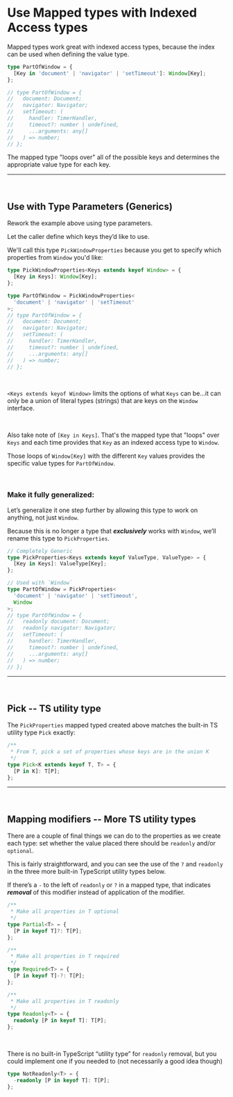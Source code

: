 # Use Mapped types with Indexed Access types

Mapped types work great with indexed access types, because the index can be used when defining the value type.

```ts
type PartOfWindow = {
  [Key in 'document' | 'navigator' | 'setTimeout']: Window[Key];
};

// type PartOfWindow = {
//   document: Document;
//   navigator: Navigator;
//   setTimeout: (
//     handler: TimerHandler,
//     timeout?: number | undefined,
//     ...arguments: any[]
//   ) => number;
// };
```

The mapped type "loops over" all of the possible keys and determines the appropriate value type for each key.

---

<br>

## Use with Type Parameters (Generics)

Rework the example above using type parameters.

Let the caller define which keys they’d like to use.

We'll call this type `PickWindowProperties` because you get to specify which properties from `Window` you'd like:

```ts
type PickWindowProperties<Keys extends keyof Window> = {
  [Key in Keys]: Window[Key];
};

type PartOfWindow = PickWindowProperties<
  'document' | 'navigator' | 'setTimeout'
>;
// type PartOfWindow = {
//   document: Document;
//   navigator: Navigator;
//   setTimeout: (
//     handler: TimerHandler,
//     timeout?: number | undefined,
//     ...arguments: any[]
//   ) => number;
// };
```

<br>

`<Keys extends keyof Window>` limits the options of what `Keys` can be...it can only be a union of literal types (strings) that are keys on the `Window` interface.

<br>

Also take note of `[Key in Keys]`. That's the mapped type that "loops" over `Keys` and each time provides that `Key` as an indexed access type to `Window`.

Those loops of `Window[Key]` with the different `Key` values provides the specific value types for `PartOfWindow`.

<br>

### Make it fully generalized:

Let’s generalize it one step further by allowing this type to work on anything, not just `Window`.

Because this is no longer a type that **_exclusively_** works with `Window`, we’ll rename this type to `PickProperties`.

```ts
// Completely Generic
type PickProperties<Keys extends keyof ValueType, ValueType> = {
  [Key in Keys]: ValueType[Key];
};

// Used with `Window`
type PartOfWindow = PickProperties<
  'document' | 'navigator' | 'setTimeout',
  Window
>;
// type PartOfWindow = {
//   readonly document: Document;
//   readonly navigator: Navigator;
//   setTimeout: (
//     handler: TimerHandler,
//     timeout?: number | undefined,
//     ...arguments: any[]
//   ) => number;
// };
```

---

<br>

## Pick -- TS utility type

The `PickProperties` mapped typed created above matches the built-in TS utility type `Pick` exactly:

```ts
/**
 * From T, pick a set of properties whose keys are in the union K
 */
type Pick<K extends keyof T, T> = {
  [P in K]: T[P];
};
```

---

<br>

## Mapping modifiers -- More TS utility types

There are a couple of final things we can do to the properties as we create each type: set whether the value placed there should be `readonly` and/or `optional`.

This is fairly straightforward, and you can see the use of the `?` and `readonly` in the three more built-in TypeScript utility types below.

If there’s a `-` to the left of `readonly` or `?` in a mapped type, that indicates **_removal_** of this modifier instead of application of the modifier.

```ts
/**
 * Make all properties in T optional
 */
type Partial<T> = {
  [P in keyof T]?: T[P];
};

/**
 * Make all properties in T required
 */
type Required<T> = {
  [P in keyof T]-?: T[P];
};

/**
 * Make all properties in T readonly
 */
type Readonly<T> = {
  readonly [P in keyof T]: T[P];
};
```

<br>

There is no built-in TypeScript “utility type” for `readonly` removal, but you could implement one if you needed to (not necessarily a good idea though)

```ts
type NotReadonly<T> = {
  -readonly [P in keyof T]: T[P];
};
```
